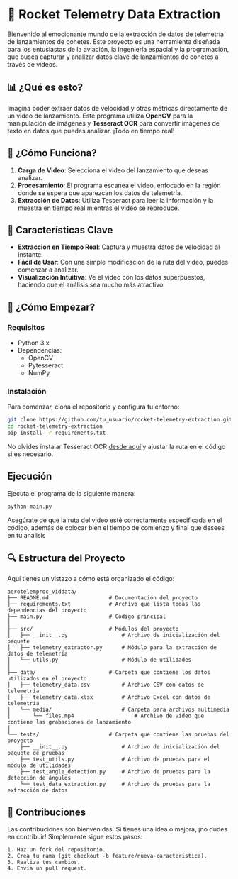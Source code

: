 # 🚀 Rocket Telemetry Data Extraction

Bienvenido al emocionante mundo de la extracción de datos de telemetría de lanzamientos de cohetes. Este proyecto es una herramienta diseñada para los entusiastas de la aviación, la ingeniería espacial y la programación, que busca capturar y analizar datos clave de lanzamientos de cohetes a través de videos.

## 📊 ¿Qué es esto?

Imagina poder extraer datos de velocidad y otras métricas directamente de un video de lanzamiento. Este programa utiliza **OpenCV** para la manipulación de imágenes y **Tesseract OCR** para convertir imágenes de texto en datos que puedes analizar. ¡Todo en tiempo real!

## 🔧 ¿Cómo Funciona?

1. **Carga de Video**: Selecciona el video del lanzamiento que deseas analizar.
2. **Procesamiento**: El programa escanea el video, enfocado en la región donde se espera que aparezcan los datos de telemetría.
3. **Extracción de Datos**: Utiliza Tesseract para leer la información y la muestra en tiempo real mientras el video se reproduce.

## 🌟 Características Clave

- **Extracción en Tiempo Real**: Captura y muestra datos de velocidad al instante.
- **Fácil de Usar**: Con una simple modificación de la ruta del video, puedes comenzar a analizar.
- **Visualización Intuitiva**: Ve el video con los datos superpuestos, haciendo que el análisis sea mucho más atractivo.

## 🚀 ¿Cómo Empezar?

### Requisitos

- Python 3.x
- Dependencias:
  - OpenCV
  - Pytesseract
  - NumPy

### Instalación

Para comenzar, clona el repositorio y configura tu entorno:

```bash
git clone https://github.com/tu_usuario/rocket-telemetry-extraction.git
cd rocket-telemetry-extraction
pip install -r requirements.txt
```

No olvides instalar Tesseract OCR [desde aquí](https://github.com/tesseract-ocr/tesseract) y ajustar la ruta en el código si es necesario.

## Ejecución

Ejecuta el programa de la siguiente manera:

```bash
python main.py
```

Asegúrate de que la ruta del video esté correctamente especificada en el código, además de colocar bien el tiempo de comienzo y final que desees en tu análisis

## 🔍 Estructura del Proyecto

Aquí tienes un vistazo a cómo está organizado el código:

```plaintext
aerotelemproc_viddata/
├── README.md                   # Documentación del proyecto
├── requirements.txt            # Archivo que lista todas las dependencias del proyecto
├── main.py                     # Código principal
│
├── src/                        # Módulos del proyecto
│   ├── __init__.py                 # Archivo de inicialización del paquete
│   ├── telemetry_extractor.py      # Módulo para la extracción de datos de telemetría
│   └── utils.py                    # Módulo de utilidades
│ 
├── data/                       # Carpeta que contiene los datos utilizados en el proyecto
│   ├── telemetry_data.csv          # Archivo CSV con datos de telemetría
│   ├── telemetry_data.xlsx         # Archivo Excel con datos de telemetría
│   └── media/                      # Carpeta para archivos multimedia
│       └── files.mp4                   # Archivo de vídeo que contiene las grabaciones de lanzamiento
│ 
└── tests/                      # Carpeta que contiene las pruebas del proyecto
    ├── __init__.py                 # Archivo de inicialización del paquete de pruebas
    ├── test_utils.py               # Archivo de pruebas para el módulo de utilidades
    ├── test_angle_detection.py     # Archivo de pruebas para la detección de ángulos
    └── test_data_extraction.py     # Archivo de pruebas para la extracción de datos
```

## 🙌 Contribuciones

Las contribuciones son bienvenidas. Si tienes una idea o mejora, ¡no dudes en contribuir! Simplemente sigue estos pasos:

    1. Haz un fork del repositorio.
    2. Crea tu rama (git checkout -b feature/nueva-caracteristica).
    3. Realiza tus cambios.
    4. Envía un pull request.